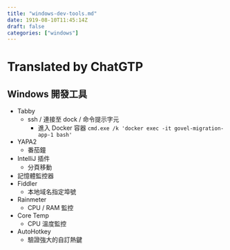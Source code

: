 ```yaml
---
title: "windows-dev-tools.md"
date: 1919-08-10T11:45:14Z
draft: false
categories: ["windows"]
---
```




# Translated by ChatGTP

## Windows 開發工具

* Tabby
  * ssh / 連接至 dock / 命令提示字元
    * 進入 Docker 容器 `cmd.exe /k 'docker exec -it govel-migration-app-1 bash'`
* YAPA2
  * 番茄鐘
* IntelliJ 插件
  * 分頁移動
* 記憶體監控器
* Fiddler
  * 本地域名指定埠號
* Rainmeter
  * CPU / RAM 監控
* Core Temp
  * CPU 溫度監控
* AutoHotkey
  * 驗證強大的自訂熱鍵